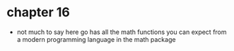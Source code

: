 # chapter 16

- not much to say here go has all the math functions you can expect from a modern programming language in the math package